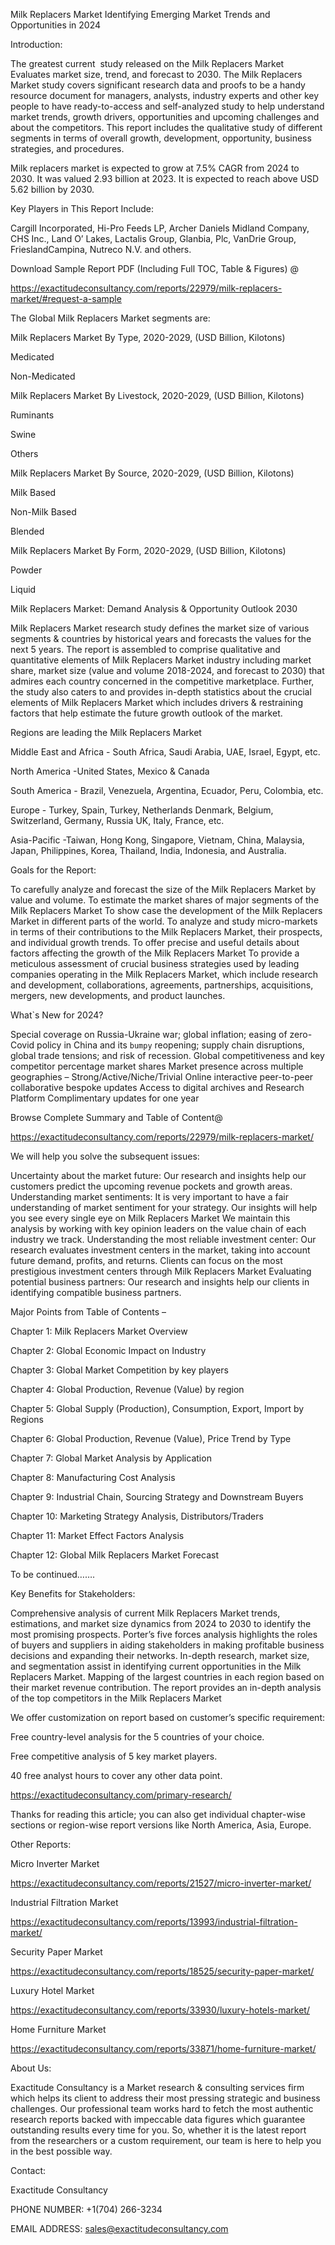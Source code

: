 Milk Replacers Market Identifying Emerging Market Trends and Opportunities in 2024

Introduction:

The greatest current  study released on the Milk Replacers Market Evaluates market size, trend, and forecast to 2030. The Milk Replacers Market study covers significant research data and proofs to be a handy resource document for managers, analysts, industry experts and other key people to have ready-to-access and self-analyzed study to help understand market trends, growth drivers, opportunities and upcoming challenges and about the competitors. This report includes the qualitative study of different segments in terms of overall growth, development, opportunity, business strategies, and procedures.

Milk replacers market is expected to grow at 7.5% CAGR from 2024 to 2030. It was valued 2.93 billion at 2023. It is expected to reach above USD 5.62 billion by 2030.

Key Players in This Report Include: 

Cargill Incorporated, Hi-Pro Feeds LP, Archer Daniels Midland Company, CHS Inc., Land O’ Lakes, Lactalis Group, Glanbia, Plc, VanDrie Group, FrieslandCampina, Nutreco N.V. and others.

Download Sample Report PDF (Including Full TOC, Table & Figures) @ 

https://exactitudeconsultancy.com/reports/22979/milk-replacers-market/#request-a-sample

The Global Milk Replacers Market segments are:

Milk Replacers Market By Type, 2020-2029, (USD Billion, Kilotons)

Medicated

Non-Medicated

Milk Replacers Market By Livestock, 2020-2029, (USD Billion, Kilotons)

Ruminants

Swine

Others

Milk Replacers Market By Source, 2020-2029, (USD Billion, Kilotons)

Milk Based

Non-Milk Based

Blended

Milk Replacers Market By Form, 2020-2029, (USD Billion, Kilotons)

Powder

Liquid

Milk Replacers Market: Demand Analysis & Opportunity Outlook 2030

Milk Replacers Market research study defines the market size of various segments & countries by historical years and forecasts the values for the next 5 years. The report is assembled to comprise qualitative and quantitative elements of Milk Replacers Market industry including market share, market size (value and volume 2018-2024, and forecast to 2030) that admires each country concerned in the competitive marketplace. Further, the study also caters to and provides in-depth statistics about the crucial elements of Milk Replacers Market which includes drivers & restraining factors that help estimate the future growth outlook of the market.

Regions are leading the Milk Replacers Market

Middle East and Africa - South Africa, Saudi Arabia, UAE, Israel, Egypt, etc.

North America -United States, Mexico & Canada

South America - Brazil, Venezuela, Argentina, Ecuador, Peru, Colombia, etc.

Europe - Turkey, Spain, Turkey, Netherlands Denmark, Belgium, Switzerland, Germany, Russia UK, Italy, France, etc.

Asia-Pacific -Taiwan, Hong Kong, Singapore, Vietnam, China, Malaysia, Japan, Philippines, Korea, Thailand, India, Indonesia, and Australia.

Goals for the Report:

To carefully analyze and forecast the size of the Milk Replacers Market by value and volume.
To estimate the market shares of major segments of the Milk Replacers Market
To show case the development of the Milk Replacers Market in different parts of the world.
To analyze and study micro-markets in terms of their contributions to the Milk Replacers Market, their prospects, and individual growth trends.
To offer precise and useful details about factors affecting the growth of the Milk Replacers Market
To provide a meticulous assessment of crucial business strategies used by leading companies operating in the Milk Replacers Market, which include research and development, collaborations, agreements, partnerships, acquisitions, mergers, new developments, and product launches.

What`s New for 2024?

Special coverage on Russia-Ukraine war; global inflation; easing of zero-Covid policy in China and its `bumpy` reopening; supply chain disruptions, global trade tensions; and risk of recession.
Global competitiveness and key competitor percentage market shares
Market presence across multiple geographies – Strong/Active/Niche/Trivial
Online interactive peer-to-peer collaborative bespoke updates
Access to digital archives and Research Platform
Complimentary updates for one year

Browse Complete Summary and Table of Content@ 

https://exactitudeconsultancy.com/reports/22979/milk-replacers-market/

We will help you solve the subsequent issues:

Uncertainty about the market future: Our research and insights help our customers predict the upcoming revenue pockets and growth areas.
Understanding market sentiments: It is very important to have a fair understanding of market sentiment for your strategy. Our insights will help you see every single eye on Milk Replacers Market We maintain this analysis by working with key opinion leaders on the value chain of each industry we track.
Understanding the most reliable investment center: Our research evaluates investment centers in the market, taking into account future demand, profits, and returns. Clients can focus on the most prestigious investment centers through Milk Replacers Market
Evaluating potential business partners: Our research and insights help our clients in identifying compatible business partners.

Major Points from Table of Contents –

Chapter 1: Milk Replacers Market Overview

Chapter 2: Global Economic Impact on Industry

Chapter 3: Global Market Competition by key players

Chapter 4: Global Production, Revenue (Value) by region

Chapter 5: Global Supply (Production), Consumption, Export, Import by Regions

Chapter 6: Global Production, Revenue (Value), Price Trend by Type

Chapter 7: Global Market Analysis by Application

Chapter 8: Manufacturing Cost Analysis

Chapter 9: Industrial Chain, Sourcing Strategy and Downstream Buyers

Chapter 10: Marketing Strategy Analysis, Distributors/Traders

Chapter 11: Market Effect Factors Analysis

Chapter 12: Global Milk Replacers Market Forecast

To be continued…….

Key Benefits for Stakeholders:

Comprehensive analysis of current Milk Replacers Market trends, estimations, and market size dynamics from 2024 to 2030 to identify the most promising prospects.
Porter’s five forces analysis highlights the roles of buyers and suppliers in aiding stakeholders in making profitable business decisions and expanding their networks.
In-depth research, market size, and segmentation assist in identifying current opportunities in the Milk Replacers Market.
Mapping of the largest countries in each region based on their market revenue contribution.
The report provides an in-depth analysis of the top competitors in the Milk Replacers Market

We offer customization on report based on customer’s specific requirement:

Free country-level analysis for the 5 countries of your choice.

Free competitive analysis of 5 key market players.

40 free analyst hours to cover any other data point.

https://exactitudeconsultancy.com/primary-research/

Thanks for reading this article; you can also get individual chapter-wise sections or region-wise report versions like North America, Asia, Europe.

Other Reports:

Micro Inverter Market

https://exactitudeconsultancy.com/reports/21527/micro-inverter-market/

Industrial Filtration Market

https://exactitudeconsultancy.com/reports/13993/industrial-filtration-market/

Security Paper Market

https://exactitudeconsultancy.com/reports/18525/security-paper-market/

Luxury Hotel Market

https://exactitudeconsultancy.com/reports/33930/luxury-hotels-market/

Home Furniture Market

https://exactitudeconsultancy.com/reports/33871/home-furniture-market/

About Us:

Exactitude Consultancy is a Market research & consulting services firm which helps its client to address their most pressing strategic and business challenges. Our professional team works hard to fetch the most authentic research reports backed with impeccable data figures which guarantee outstanding results every time for you. So, whether it is the latest report from the researchers or a custom requirement, our team is here to help you in the best possible way.

Contact: 

Exactitude Consultancy

PHONE NUMBER: +1(704) 266-3234

EMAIL ADDRESS: sales@exactitudeconsultancy.com

